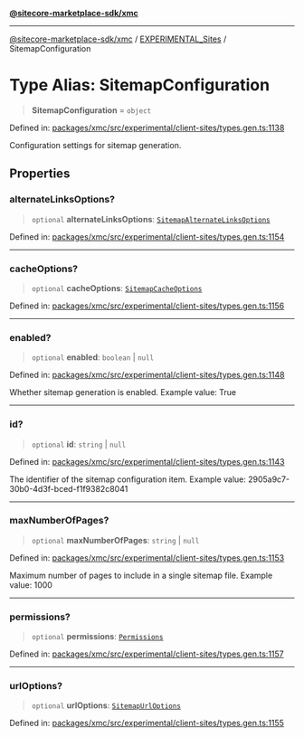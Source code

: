 [**@sitecore-marketplace-sdk/xmc**](../../../../README.md)

***

[@sitecore-marketplace-sdk/xmc](../../../../README.md) / [EXPERIMENTAL\_Sites](../README.md) / SitemapConfiguration

# Type Alias: SitemapConfiguration

> **SitemapConfiguration** = `object`

Defined in: [packages/xmc/src/experimental/client-sites/types.gen.ts:1138](https://github.com/Sitecore/marketplace-sdk/blob/main/packages/xmc/src/experimental/client-sites/types.gen.ts#L1138)

Configuration settings for sitemap generation.

## Properties

### alternateLinksOptions?

> `optional` **alternateLinksOptions**: [`SitemapAlternateLinksOptions`](SitemapAlternateLinksOptions.md)

Defined in: [packages/xmc/src/experimental/client-sites/types.gen.ts:1154](https://github.com/Sitecore/marketplace-sdk/blob/main/packages/xmc/src/experimental/client-sites/types.gen.ts#L1154)

***

### cacheOptions?

> `optional` **cacheOptions**: [`SitemapCacheOptions`](SitemapCacheOptions.md)

Defined in: [packages/xmc/src/experimental/client-sites/types.gen.ts:1156](https://github.com/Sitecore/marketplace-sdk/blob/main/packages/xmc/src/experimental/client-sites/types.gen.ts#L1156)

***

### enabled?

> `optional` **enabled**: `boolean` \| `null`

Defined in: [packages/xmc/src/experimental/client-sites/types.gen.ts:1148](https://github.com/Sitecore/marketplace-sdk/blob/main/packages/xmc/src/experimental/client-sites/types.gen.ts#L1148)

Whether sitemap generation is enabled.
Example value: True

***

### id?

> `optional` **id**: `string` \| `null`

Defined in: [packages/xmc/src/experimental/client-sites/types.gen.ts:1143](https://github.com/Sitecore/marketplace-sdk/blob/main/packages/xmc/src/experimental/client-sites/types.gen.ts#L1143)

The identifier of the sitemap configuration item.
Example value: 2905a9c7-30b0-4d3f-bced-f1f9382c8041

***

### maxNumberOfPages?

> `optional` **maxNumberOfPages**: `string` \| `null`

Defined in: [packages/xmc/src/experimental/client-sites/types.gen.ts:1153](https://github.com/Sitecore/marketplace-sdk/blob/main/packages/xmc/src/experimental/client-sites/types.gen.ts#L1153)

Maximum number of pages to include in a single sitemap file.
Example value: 1000

***

### permissions?

> `optional` **permissions**: [`Permissions`](Permissions.md)

Defined in: [packages/xmc/src/experimental/client-sites/types.gen.ts:1157](https://github.com/Sitecore/marketplace-sdk/blob/main/packages/xmc/src/experimental/client-sites/types.gen.ts#L1157)

***

### urlOptions?

> `optional` **urlOptions**: [`SitemapUrlOptions`](SitemapUrlOptions.md)

Defined in: [packages/xmc/src/experimental/client-sites/types.gen.ts:1155](https://github.com/Sitecore/marketplace-sdk/blob/main/packages/xmc/src/experimental/client-sites/types.gen.ts#L1155)
